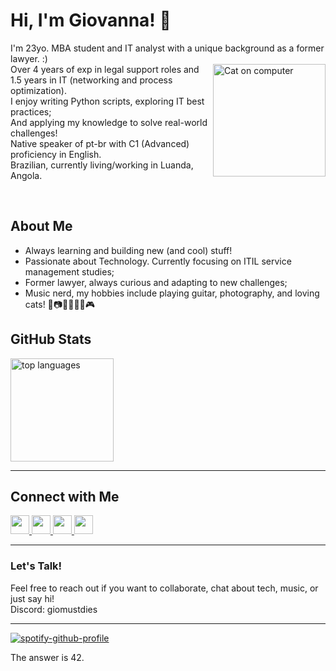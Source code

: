 <h1 align="left">Hi, I'm Giovanna! 👋</h1>
<p>
  I'm 23yo. MBA student and IT analyst with a unique background as a former lawyer. :) <br><img src="https://media.tenor.com/b1Gj9raBXB4AAAAj/tkthao219-peach.gif" alt="Cat on computer" width="180" align="right" />
  Over 4 years of exp in legal support roles and 1.5 years in IT (networking and process optimization). <br> I enjoy writing Python scripts, exploring IT best practices; <br>And applying my knowledge to solve real-world challenges!<br>  
  Native speaker of pt-br with C1 (Advanced) proficiency in English.<br>
  Brazilian, currently living/working in Luanda, Angola.
</p>
<br>

## About Me

-  Always learning and building new (and cool) stuff! 
-  Passionate about Technology. Currently focusing on ITIL service management studies; 
-  Former lawyer, always curious and adapting to new challenges;
-  Music nerd, my hobbies include playing guitar, photography, and loving cats! 🎸📷😺🥎👩‍💻🎮

## GitHub Stats

<p align="left">
  <img src="https://github-readme-stats.vercel.app/api/top-langs/?username=giomustcode&layout=compact&theme=github_dark" alt="top languages" height="165" />
</p>


---

## Connect with Me

<a href="https://www.linkedin.com/in/giovanna-pinto/" target="_blank">
      <img src="https://cdn.jsdelivr.net/gh/devicons/devicon/icons/linkedin/linkedin-original.svg" width="30" />
    </a>
    <a href="https://instagram.com/heregoesgio" target="_blank">
      <img src="https://upload.wikimedia.org/wikipedia/commons/a/a5/Instagram_icon.png" width="30" />
    </a>
    <a href="https://www.last.fm/user/gimustdie" target="_blank">
      <img src="https://img.icons8.com/color/48/lastfm.png" width="30" />
    </a>
    <a href="mailto:giovannadejp@gmail.com" target="_blank">
      <img src="https://upload.wikimedia.org/wikipedia/commons/4/4e/Gmail_Icon.png" width="30" />
</a>

---

### Let's Talk!

Feel free to reach out if you want to collaborate, chat about tech, music, or just say hi! <br>
Discord: giomustdies



---


[![spotify-github-profile](https://spotify-github-profile.kittinanx.com/api/view?uid=tabidashi&cover_image=false&theme=default&show_offline=false&background_color=303030&interchange=false&bar_color=53b14f&bar_color_cover=false)](https://spotify-github-profile.kittinanx.com/api/view?uid=tabidashi&redirect=true)

The answer is 42.


